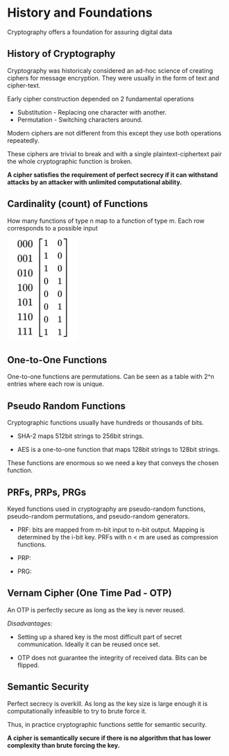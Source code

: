 # History and Foundations

Cryptography offers a foundation for assuring digital data

## History of Cryptography

Cryptography was historicaly considered an ad-hoc science of creating ciphers for message encryption. They were usually in the form of text and cipher-text.

Early cipher construction depended on 2 fundamental operations

- Substitution - Replacing one character with another.
- Permutation - Switching characters around.

Modern ciphers are not different from this except they use both operations repeatedly.

These ciphers are trivial to break and with a single plaintext-ciphertext pair the whole cryptographic function is broken.

**A cipher satisfies the requirement of perfect secrecy if it can withstand attacks by an attacker with unlimited computational ability.**

## Cardinality (count) of Functions

How many functions of type n map to a function of type m. Each row corresponds to a possible input

<img src="/res/discreteex.png">

## One-to-One Functions

One-to-one functions are permutations. Can be seen as a table with 2^n entries where each row is unique.

## Pseudo Random Functions

Cryptographic functions usually have hundreds or thousands of bits.

- SHA-2 maps 512bit strings to 256bit strings.

- AES is a one-to-one function that maps 128bit strings to 128bit strings.

These functions are enormous so we need a key that conveys the chosen function.

## PRFs, PRPs, PRGs

Keyed functions used in cryptography are pseudo-random functions, pseudo-random permutations, and pseudo-random generators.

- PRF: bits are mapped from m-bit input to n-bit output. Mapping is determined by the i-bit key. PRFs with n < m are used as compression functions.

- PRP:

- PRG:


## Vernam Cipher (One Time Pad - OTP)

An OTP is perfectly secure as long as the key is never reused.

*Disadvantages:*

- Setting up a shared key is the most difficult part of secret communication. Ideally it can be reused once set.

- OTP does not guarantee the integrity of received data. Bits can be flipped.

## Semantic Security

Perfect secrecy is overkill. As long as the key size is large enough it is computationally infeasible to try to brute force it.

Thus, in practice cryptographic functions settle for semantic security.

**A cipher is semantically secure if there is no algorithm that has lower complexity than brute forcing the key.**

#
